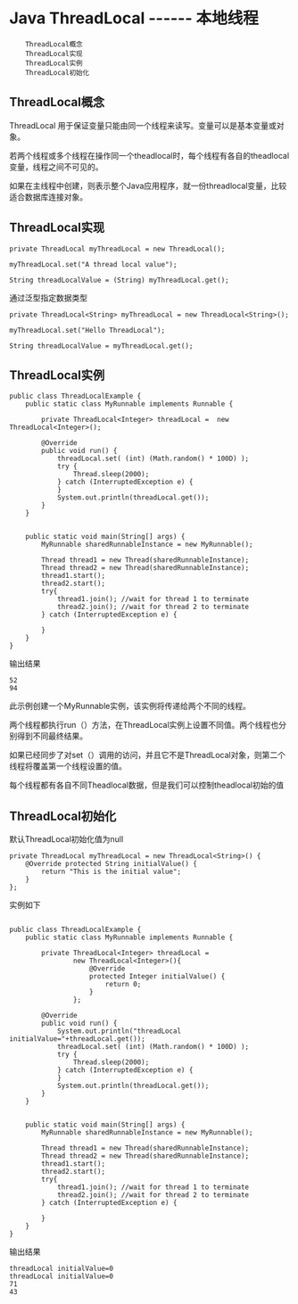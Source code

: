 # Java ThreadLocal   ------ 本地线程

		ThreadLocal概念
		ThreadLocal实现
		ThreadLocal实例
		ThreadLocal初始化
	
## ThreadLocal概念

ThreadLocal 用于保证变量只能由同一个线程来读写。变量可以是基本变量或对象。

若两个线程或多个线程在操作同一个theadlocal时，每个线程有各自的theadlocal变量，线程之间不可见的。

如果在主线程中创建，则表示整个Java应用程序，就一份threadlocal变量，比较适合数据库连接对象。


## ThreadLocal实现

```
private ThreadLocal myThreadLocal = new ThreadLocal();

myThreadLocal.set("A thread local value");

String threadLocalValue = (String) myThreadLocal.get();

```

通过泛型指定数据类型

```
private ThreadLocal<String> myThreadLocal = new ThreadLocal<String>();

myThreadLocal.set("Hello ThreadLocal");

String threadLocalValue = myThreadLocal.get();
```



## ThreadLocal实例

```
public class ThreadLocalExample {
    public static class MyRunnable implements Runnable {

        private ThreadLocal<Integer> threadLocal =  new ThreadLocal<Integer>();

        @Override
        public void run() {
            threadLocal.set( (int) (Math.random() * 100D) );
            try {
                Thread.sleep(2000);
            } catch (InterruptedException e) {
            }
            System.out.println(threadLocal.get());
        }
    }


    public static void main(String[] args) {
        MyRunnable sharedRunnableInstance = new MyRunnable();

        Thread thread1 = new Thread(sharedRunnableInstance);
        Thread thread2 = new Thread(sharedRunnableInstance);
        thread1.start();
        thread2.start();
        try{
            thread1.join(); //wait for thread 1 to terminate
            thread2.join(); //wait for thread 2 to terminate
        } catch (InterruptedException e) {

        }
    }
}

```

输出结果
```
52
94
```

此示例创建一个MyRunnable实例，该实例将传递给两个不同的线程。 

两个线程都执行run（）方法，在ThreadLocal实例上设置不同值。两个线程也分别得到不同最终结果。 

如果已经同步了对set（）调用的访问，并且它不是ThreadLocal对象，则第二个线程将覆盖第一个线程设置的值。

每个线程都有各自不同Theadlocal数据，但是我们可以控制theadlocal初始的值

## ThreadLocal初始化

默认ThreadLocal初始化值为null

```
private ThreadLocal myThreadLocal = new ThreadLocal<String>() {
    @Override protected String initialValue() {
        return "This is the initial value";
    }
};    
```

实例如下

```

public class ThreadLocalExample {
    public static class MyRunnable implements Runnable {

        private ThreadLocal<Integer> threadLocal =
                new ThreadLocal<Integer>(){
                    @Override
                    protected Integer initialValue() {
                        return 0;
                    }
                };

        @Override
        public void run() {
            System.out.println("threadLocal initialValue="+threadLocal.get());
            threadLocal.set( (int) (Math.random() * 100D) );
            try {
                Thread.sleep(2000);
            } catch (InterruptedException e) {
            }
            System.out.println(threadLocal.get());
        }
    }


    public static void main(String[] args) {
        MyRunnable sharedRunnableInstance = new MyRunnable();

        Thread thread1 = new Thread(sharedRunnableInstance);
        Thread thread2 = new Thread(sharedRunnableInstance);
        thread1.start();
        thread2.start();
        try{
            thread1.join(); //wait for thread 1 to terminate
            thread2.join(); //wait for thread 2 to terminate
        } catch (InterruptedException e) {

        }
    }
}

```
输出结果

```
threadLocal initialValue=0
threadLocal initialValue=0
71
43
```

